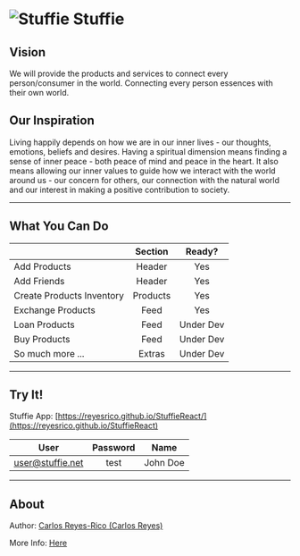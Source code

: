 # ![Stuffie](https://res.cloudinary.com/reyesrico/image/upload/c_scale,f_auto,w_50/logo_2020_2.jpg) Stuffie

## Vision
We will provide the products and services to connect every person/consumer in the world. Connecting every person essences with their own world.


## Our Inspiration
Living happily depends on how we are in our inner lives - our thoughts, emotions, beliefs and desires. Having a spiritual dimension means finding a sense of inner peace - both peace of mind and peace in the heart. It also means allowing our inner values to guide how we interact with the world around us - our concern for others, our connection with the natural world and our interest in making a positive contribution to society.

<hr />

## What You Can Do

|                               | Section    |  Ready?   |
| ----------------------------- | :--------: | :-------: |
| Add Products                  |  Header    | Yes       |
| Add Friends                   |  Header    | Yes       |
| Create Products Inventory     |  Products  | Yes       |
| Exchange Products             |  Feed      | Yes       |
| Loan Products                 |  Feed      | Under Dev |
| Buy Products                  |  Feed      | Under Dev |
| So much more ...              |  Extras    | Under Dev |

<hr />

## Try It!
Stuffie App: [https://reyesrico.github.io/StuffieReact/](https://reyesrico.github.io/StuffieReact)

| User                          | Password   | Name     |
| ----------------------------- | :--------: | :------: |
| user@stuffie.net              |  test      | John Doe |

<hr />

## About
Author: [Carlos Reyes-Rico (Carlos Reyes)](https://stuffie.azurewebsites.net/PM_Carlos-Reyes2.html)

More Info: [Here](https://stuffie.azurewebsites.net/About_Init.aspx)
